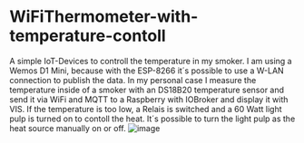 # WiFiThermometer-with-temperature-contoll

A simple IoT-Devices to controll the temperature in my smoker. I am using a Wemos D1 Mini, because with the ESP-8266 it´s possible to use a W-LAN connection to publish the data. In my personal case I measure the temperature inside of a smoker with an DS18B20 temperature sensor and send it via WiFi and MQTT to a Raspberry with IOBroker and display it with VIS. If the temperature is too low, a Relais is switched and a 60 Watt light pulp is turned on to contoll the heat. It´s possible to turn the light pulp as the heat source manually on or off.
![image](https://user-images.githubusercontent.com/64526074/115380017-6aaf2780-a1d2-11eb-939c-5d40ce558f48.png)
